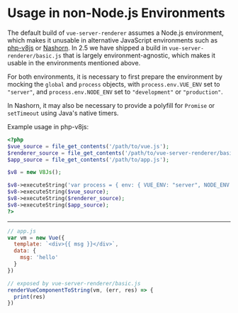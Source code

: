 # Usage in non-Node.js Environments

The default build of `vue-server-renderer` assumes a Node.js environment, which makes it unusable in alternative JavaScript environments such as [php-v8js](https://github.com/phpv8/v8js) or [Nashorn](https://docs.oracle.com/javase/8/docs/technotes/guides/scripting/nashorn/). In 2.5 we have shipped a build in `vue-server-renderer/basic.js` that is largely environment-agnostic, which makes it usable in the environments mentioned above.

For both environments, it is necessary to first prepare the environment by mocking the `global` and `process` objects, with `process.env.VUE_ENV` set to `"server"`, and `process.env.NODE_ENV` set to `"development"` or `"production"`.

In Nashorn, it may also be necessary to provide a polyfill for `Promise` or `setTimeout` using Java's native timers.

Example usage in php-v8js:

``` php
<?php
$vue_source = file_get_contents('/path/to/vue.js');
$renderer_source = file_get_contents('/path/to/vue-server-renderer/basic.js');
$app_source = file_get_contents('/path/to/app.js');

$v8 = new V8Js();

$v8->executeString('var process = { env: { VUE_ENV: "server", NODE_ENV: "production" }}; this.global = { process: process };');
$v8->executeString($vue_source);
$v8->executeString($renderer_source);
$v8->executeString($app_source);
?>
```

---

``` js
// app.js
var vm = new Vue({
  template: `<div>{{ msg }}</div>`,
  data: {
    msg: 'hello'
  }
})

// exposed by vue-server-renderer/basic.js
renderVueComponentToString(vm, (err, res) => {
  print(res)
})
```

